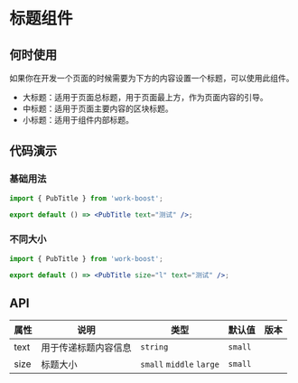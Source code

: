 # 标题组件

## 何时使用

如果你在开发一个页面的时候需要为下方的内容设置一个标题，可以使用此组件。

- 大标题：适用于页面总标题，用于页面最上方，作为页面内容的引导。
- 中标题：适用于页面主要内容的区块标题。
- 小标题：适用于组件内部标题。

## 代码演示

### 基础用法

```jsx
import { PubTitle } from 'work-boost';

export default () => <PubTitle text="测试" />;
```

### 不同大小

```jsx
import { PubTitle } from 'work-boost';

export default () => <PubTitle size="l" text="测试" />;
```

## API

| 属性 | 说明                 | 类型                     | 默认值  | 版本 |
| ---- | -------------------- | ------------------------ | ------- | ---- |
| text | 用于传递标题内容信息 | `string`                 | `small` |      |
| size | 标题大小             | `small` `middle` `large` | `small` |      |
